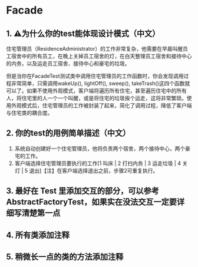 #  Facade



## 1. ⚠️为什么你的test能体现设计模式（中文）

住宅管理员（ResidenceAdministrator）的工作非常复杂，他需要在早晨叫醒员工宿舍中的所有员工，在晚上关掉员工宿舍的灯，在白天整理员工宿舍和接待中心的内务，以及运走员工宿舍、接待中心和豪宅的垃圾。

但是当你在FacadeTest测试类中调用住宅管理员的工作函数时，你会发现调用过程非常简单，只需调用wakeUp(), lightOff(), sweep(), takeTrash()这四个函数就可以了。如果不使用外观模式，客户端将遍历所有住宅，甚至遍历住宅中的所有人，将住宅里的人一个一个叫醒，或是将住宅的垃圾挨个运走，这将非常繁琐。使用外观模式后，住宅管理员的工作被封装了起来，简化了调用过程，降低了客户端与住宅类的耦合度。

## 2. 你的test的用例简单描述（中文）

1. 系统自动创建好一个住宅管理员，他将负责两个宿舍，两个接待中心，两个豪宅的工作。
2. 客户端选择住宅管理员要执行的工作[1 叫床 | 2 打扫内务 | 3 运走垃圾 | 4 关灯 | 5 退出]【注】在客户端选择退出之前，步骤2可重复执行。

## 3. 最好在 Test 里添加交互的部分，可以参考AbstractFactoryTest，如果实在没法交互一定要详细写清楚第一点

## 4. 所有类添加注释

## 5. 稍微长一点的类的方法添加注释